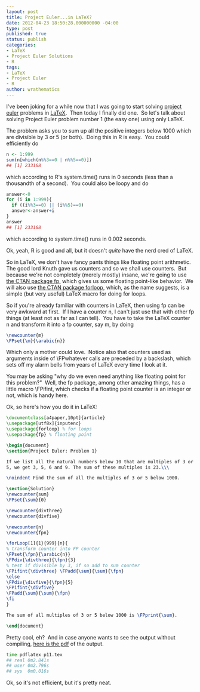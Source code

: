 ```yaml
---
layout: post
title: Project Euler...in LaTeX?
date: 2012-04-23 18:50:28.000000000 -04:00
type: post
published: true
status: publish
categories:
- LaTeX
- Project Euler Solutions
- R
tags:
- LaTeX
- Project Euler
- R
author: wrathematics
---
```



I've been joking for a while now that I was going to start solving [project euler](http://projecteuler.net/) problems in [LaTeX](http://en.wikipedia.org/wiki/LaTeX).  Then today I finally did one.  So let's talk about solving Project Euler problem number 1 (the easy one) using only LaTeX.

The problem asks you to sum up all the positive integers below 1000 which are divisible by 3 or 5 (or both).  Doing this in R is easy.  You could efficiently do

```R
n <- 1:999
sum(n[which(n%%3==0 | n%%5==0)])
## [1] 233168
```

which according to R's system.time() runs in 0 seconds (less than a thousandth of a second).  You could also be loopy and do

```R
answer<-0
for (i in 1:999){
  if ((i%%3==0) || (i%%5)==0)
  answer<-answer+i
}
answer
## [1] 233168
```

which according to system.time() runs in 0.002 seconds.

Ok, yeah, R is good and all, but it doesn't *quite* have the nerd cred of LaTeX.

So in LaTeX, we don't have fancy pants things like floating point arithmetic.  The good lord Knuth gave us counters and so we shall use counters.  But because we're not completely (merely mostly) insane, we're going to use [the CTAN package fp,](http://www.ctan.org/tex-archive/macros/latex/contrib/fp/) which gives us some floating point-like behavior.  We will also use [the CTAN package forloop](http://www.ctan.org/tex-archive/macros/latex/contrib/forloop/), which, as the name suggests, is a simple (but very useful) LaTeX macro for doing for loops. 

So if you're already familiar with counters in LaTeX, then using fp can be very awkward at first.  If I have a counter n, I can't just use that with other fp things (at least not as far as I can tell).  You have to take the LaTeX counter n and transform it into a fp counter, say m, by doing

```latex
\newcounter{m}
\FPset{\m}{\arabic{n}}
```

Which only a mother could love.  Notice also that counters used as arguments inside of \\FPwhatever calls are preceded by a backslash, which sets off my alarm bells from years of LaTeX every time I look at it.

You may be asking "why do we even need anything like floating point for this problem?"  Well, the fp package, among other amazing things, has a little macro \\FPifint, which checks if a floating point counter is an integer or not, which is handy here.

Ok, so here's how you do it in LaTeX: 

```latex
\documentclass[a4paper,10pt]{article}
\usepackage[utf8x]{inputenc}
\usepackage{forloop} % for loops
\usepackage{fp} % floating point

\begin{document}
\section{Project Euler: Problem 1}

If we list all the natural numbers below 10 that are multiples of 3 or
5, we get 3, 5, 6 and 9. The sum of these multiples is 23.\\\

\noindent Find the sum of all the multiples of 3 or 5 below 1000.

\section{Solution}
\newcounter{sum}
\FPset{\sum}{0}

\newcounter{divthree}
\newcounter{divfive}

\newcounter{n}
\newcounter{fpn}

\forLoop[1]{1}{999}{n}{
% transform counter into FP counter
\FPset{\fpn}{\arabic{n}}
\FPdiv{\divthree}{\fpn}{3}
% test if divisible by 3, if so add to sum counter
\FPifint{\divthree} \FPadd{\sum}{\sum}{\fpn}
\else
\FPdiv{\divfive}{\fpn}{5}
\FPifint{\divfive}
\FPadd{\sum}{\sum}{\fpn}
\fi
}

The sum of all multiples of 3 or 5 below 1000 is \FPprint{\sum}.

\end{document}
```

Pretty cool, eh?  And in case anyone wants to see the output without compiling, [here is the pdf](http://librestats.com/wp-content/uploads/2012/04/pe1.pdf) of the output.  

```bash
time pdflatex p11.tex
## real	0m2.841s
## user	0m2.796s
## sys	0m0.016s
```

Ok, so it's not efficient, but it's pretty neat.
